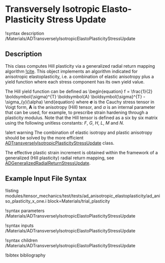 # Transversely Isotropic Elasto-Plasticity Stress Update

!syntax description /Materials/ADTransverselyIsotropicElastoPlasticityStressUpdate

## Description

This class computes Hill plasticity via a generalized radial return mapping algorithm [!cite](versino2018generalized). This object implements an algorithm indicated for anisotropic elastoplasticity, i.e. a combination of elastic anisotropy plus a yield function where each stress component has its own yield value.

The Hill yield function can be defined as
\begin{equation}
f = \frac{1}{2} \boldsymbol{\sigma}^{T} \boldsymbol{A} \boldsymbol{\sigma}^{T} - \sigma_{y}(\alpha)
\end{equation}
where $\boldsymbol{\sigma}$ is the Cauchy stress tensor in Voigt form, $\boldsymbol{A}$ is the anisotropy (Hill) tensor, and $\alpha$ is an internal parameter that can be used, for example, to prescribe strain hardening through a plasticity modulus. Note that the Hill tensor is defined as a six by six matrix using the following unitless constants: $F$, $G$, $H$, $L$, $M$ and $N$.

!alert warning
The combination of elastic isotropy and plastic anisotropy should be solved by the more efficient [ADTransverselyIsotropicPlasticityStressUpdate](/ADTransverselyIsotropicPlasticityStressUpdate.md) class.

The effective plastic strain increment is obtained within the framework of a generalized (Hill plasticity) radial return mapping, see
[ADGeneralizedRadialReturnStressUpdate](/ADGeneralizedRadialReturnStressUpdate.md).

## Example Input File Syntax

!listing modules/tensor_mechanics/test/tests/ad_anisotropic_elastoplasticity/ad_aniso_plasticity_x_one.i block=Materials/trial_plasticity

!syntax parameters /Materials/ADTransverselyIsotropicElastoPlasticityStressUpdate

!syntax inputs /Materials/ADTransverselyIsotropicElastoPlasticityStressUpdate

!syntax children /Materials/ADTransverselyIsotropicElastoPlasticityStressUpdate

!bibtex bibliography
